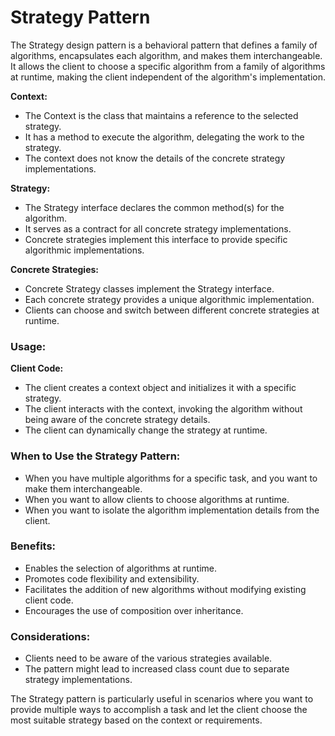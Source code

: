 # Strategy Pattern

The Strategy design pattern is a behavioral pattern that defines a family of algorithms, encapsulates each algorithm, and makes them interchangeable. It allows the client to choose a specific algorithm from a family of algorithms at runtime, making the client independent of the algorithm's implementation.

**Context:**
- The Context is the class that maintains a reference to the selected strategy.
- It has a method to execute the algorithm, delegating the work to the strategy.
- The context does not know the details of the concrete strategy implementations.

**Strategy:**
- The Strategy interface declares the common method(s) for the algorithm.
- It serves as a contract for all concrete strategy implementations.
- Concrete strategies implement this interface to provide specific algorithmic implementations.

**Concrete Strategies:**
- Concrete Strategy classes implement the Strategy interface.
- Each concrete strategy provides a unique algorithmic implementation.
- Clients can choose and switch between different concrete strategies at runtime.

### Usage:

**Client Code:**
- The client creates a context object and initializes it with a specific strategy.
- The client interacts with the context, invoking the algorithm without being aware of the concrete strategy details.
- The client can dynamically change the strategy at runtime.

### When to Use the Strategy Pattern:

- When you have multiple algorithms for a specific task, and you want to make them interchangeable.
- When you want to allow clients to choose algorithms at runtime.
- When you want to isolate the algorithm implementation details from the client.

### Benefits:

- Enables the selection of algorithms at runtime.
- Promotes code flexibility and extensibility.
- Facilitates the addition of new algorithms without modifying existing client code.
- Encourages the use of composition over inheritance.

### Considerations:

- Clients need to be aware of the various strategies available.
- The pattern might lead to increased class count due to separate strategy implementations.

The Strategy pattern is particularly useful in scenarios where you want to provide multiple ways to accomplish a task and let the client choose the most suitable strategy based on the context or requirements.
